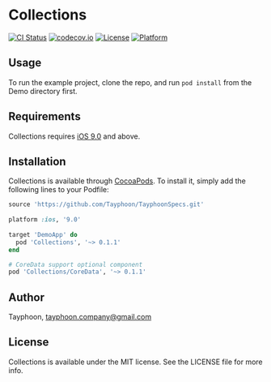 # Collections

[![CI Status](http://img.shields.io/travis/Tayphoon/Collections.svg?style=flat)](https://travis-ci.org/Tayphoon/Collections)
[![codecov.io](https://codecov.io/gh/Tayphoon/Collections/branch/development/graphs/badge.svg)](https://codecov.io/gh/Tayphoon/Collections/branch/development)
[![License](https://img.shields.io/cocoapods/l/Collections.svg?style=flat)](http://cocoapods.org/pods/Collections)
[![Platform](https://img.shields.io/cocoapods/p/Collections.svg?style=flat)](http://cocoapods.org/pods/Collections)

## Usage

To run the example project, clone the repo, and run `pod install` from the Demo directory first.

## Requirements

Collections requires [iOS 9.0](https://developer.apple.com/library/ios/releasenotes/General/WhatsNewIniOS/Articles/iOS9.html) and above.

## Installation

Collections is available through [CocoaPods](http://cocoapods.org). To install
it, simply add the following lines to your Podfile:

```ruby
source 'https://github.com/Tayphoon/TayphoonSpecs.git'
 
platform :ios, '9.0'
 
target 'DemoApp' do
  pod 'Collections', '~> 0.1.1'
end

# CoreData support optional component
pod 'Collections/CoreData', '~> 0.1.1'

```

## Author

Tayphoon, tayphoon.company@gmail.com

## License

Collections is available under the MIT license. See the LICENSE file for more info.
